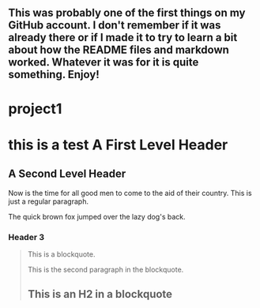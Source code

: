 This was probably one of the first things on my GitHub account. I don't remember if it was already there or if I made it to try to learn a bit about how the README files and markdown worked. Whatever it was for it is quite something. Enjoy!
---------------------

# project1
this is a test
A First Level Header
====================

A Second Level Header
---------------------

Now is the time for all good men to come to
the aid of their country. This is just a
regular paragraph.

The quick brown fox jumped over the lazy
dog's back.

### Header 3

> This is a blockquote.
> 
> This is the second paragraph in the blockquote.
>
> ## This is an H2 in a blockquote
